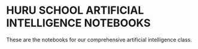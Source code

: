 # HURU SCHOOL ARTIFICIAL INTELLIGENCE NOTEBOOKS

These are the notebooks for our comprehensive artificial intelligence class.
